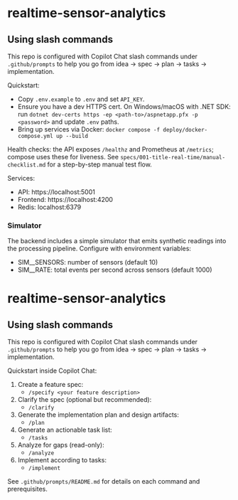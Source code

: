 # realtime-sensor-analytics

## Using slash commands

This repo is configured with Copilot Chat slash commands under `.github/prompts` to help you go from idea → spec → plan → tasks → implementation.

Quickstart:
- Copy `.env.example` to `.env` and set `API_KEY`.
- Ensure you have a dev HTTPS cert. On Windows/macOS with .NET SDK: run `dotnet dev-certs https -ep <path-to>/aspnetapp.pfx -p <password>` and update `.env` paths.
- Bring up services via Docker: `docker compose -f deploy/docker-compose.yml up --build`

Health checks: the API exposes `/healthz` and Prometheus at `/metrics`; compose uses these for liveness.
See `specs/001-title-real-time/manual-checklist.md` for a step-by-step manual test flow.

Services:
- API: https://localhost:5001
- Frontend: https://localhost:4200
- Redis: localhost:6379

### Simulator
The backend includes a simple simulator that emits synthetic readings into the processing pipeline. Configure with environment variables:
- SIM__SENSORS: number of sensors (default 10)
- SIM__RATE: total events per second across sensors (default 1000)
# realtime-sensor-analytics

## Using slash commands

This repo is configured with Copilot Chat slash commands under `.github/prompts` to help you go from idea → spec → plan → tasks → implementation.

Quickstart inside Copilot Chat:

1. Create a feature spec:
	- `/specify <your feature description>`
2. Clarify the spec (optional but recommended):
	- `/clarify`
3. Generate the implementation plan and design artifacts:
	- `/plan`
4. Generate an actionable task list:
	- `/tasks`
5. Analyze for gaps (read-only):
	- `/analyze`
6. Implement according to tasks:
	- `/implement`

See `.github/prompts/README.md` for details on each command and prerequisites.
